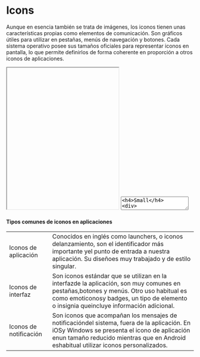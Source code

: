 # Icons

Aunque en esencia también se trata de imágenes, los iconos tienen unas características propias como elementos de comunicación. Son gráficos útiles para utilizar en pestañas, menús de navegación y botones. Cada sistema operativo posee sus tamaños oficiales para representar iconos en pantalla, lo que permite definirlos de forma coherente en proporción a otros iconos de aplicaciones. 

<iframe class="code-preview" height="380px"></iframe>
<textarea class="code-editor" name="code">
<h4>Small</h4>
<div>
	<svg class="icon"><use xlink:href="dist/swanix-icons.svg#home"></use></svg>
	<svg class="icon"><use xlink:href="dist/swanix-icons.svg#arrow-left"></use></svg>
	<svg class="icon"><use xlink:href="dist/swanix-icons.svg#arrow-right"></use></svg>
	<svg class="icon"><use xlink:href="dist/swanix-icons.svg#plus"></use></svg>
	<svg class="icon"><use xlink:href="dist/swanix-icons.svg#minus"></use></svg>
	<svg class="icon"><use xlink:href="dist/swanix-icons.svg#edit"></use></svg>
	<svg class="icon"><use xlink:href="dist/swanix-icons.svg#delete"></use></svg>
	<svg class="icon"><use xlink:href="dist/swanix-icons.svg#search"></use></svg>
	<svg class="icon"><use xlink:href="dist/swanix-icons.svg#menu"></use></svg>
	<svg class="icon"><use xlink:href="dist/swanix-icons.svg#settings"></use></svg>
	<svg class="icon"><use xlink:href="dist/swanix-icons.svg#mail"></use></svg>
</div>
<h4>Medium</h4>
<div>
	<svg class="icon medium"><use xlink:href="dist/swanix-icons.svg#home"></use></svg>
	<svg class="icon medium"><use xlink:href="dist/swanix-icons.svg#arrow-left"></use></svg>
	<svg class="icon medium"><use xlink:href="dist/swanix-icons.svg#arrow-right"></use></svg>
	<svg class="icon medium"><use xlink:href="dist/swanix-icons.svg#plus"></use></svg>
	<svg class="icon medium"><use xlink:href="dist/swanix-icons.svg#minus"></use></svg>
	<svg class="icon medium"><use xlink:href="dist/swanix-icons.svg#edit"></use></svg>
	<svg class="icon medium"><use xlink:href="dist/swanix-icons.svg#delete"></use></svg>
	<svg class="icon medium"><use xlink:href="dist/swanix-icons.svg#search"></use></svg>
	<svg class="icon medium"><use xlink:href="dist/swanix-icons.svg#menu"></use></svg>
	<svg class="icon medium"><use xlink:href="dist/swanix-icons.svg#settings"></use></svg>
	<svg class="icon medium"><use xlink:href="dist/swanix-icons.svg#mail"></use></svg>
</div>
<h4>Large</h4>
<div>
	<svg class="icon large"><use xlink:href="dist/swanix-icons.svg#home"></use></svg>
	<svg class="icon large"><use xlink:href="dist/swanix-icons.svg#arrow-left"></use></svg>
	<svg class="icon large"><use xlink:href="dist/swanix-icons.svg#arrow-right"></use></svg>
	<svg class="icon large"><use xlink:href="dist/swanix-icons.svg#plus"></use></svg>
	<svg class="icon large"><use xlink:href="dist/swanix-icons.svg#minus"></use></svg>
	<svg class="icon large"><use xlink:href="dist/swanix-icons.svg#edit"></use></svg>
	<svg class="icon large"><use xlink:href="dist/swanix-icons.svg#delete"></use></svg>
	<svg class="icon large"><use xlink:href="dist/swanix-icons.svg#search"></use></svg>
	<svg class="icon large"><use xlink:href="dist/swanix-icons.svg#menu"></use></svg>
	<svg class="icon large"><use xlink:href="dist/swanix-icons.svg#settings"></use></svg>
	<svg class="icon large"><use xlink:href="dist/swanix-icons.svg#mail"></use></svg>
</div>
<h4>Social Icons</h4>
<div>
	<svg class="icon medium"><use xlink:href="dist/swanix-icons.svg#social-facebook"></use></svg>
	<svg class="icon medium"><use xlink:href="dist/swanix-icons.svg#social-twitter"></use></svg>
	<svg class="icon medium"><use xlink:href="dist/swanix-icons.svg#social-instagram"></use></svg>
	<svg class="icon medium"><use xlink:href="dist/swanix-icons.svg#social-pinterest"></use></svg>
	<svg class="icon medium"><use xlink:href="dist/swanix-icons.svg#social-youtube"></use></svg>
	<svg class="icon medium"><use xlink:href="dist/swanix-icons.svg#social-whatsapp"></use></svg>
	<svg class="icon medium"><use xlink:href="dist/swanix-icons.svg#social-dribbble"></use></svg>
	<svg class="icon medium"><use xlink:href="dist/swanix-icons.svg#social-vimeo"></use></svg>
</div>
</textarea>

#### Tipos comunes de iconos en aplicaciones
|                        |       |
|------------------------|-------|
| Iconos de aplicación   | Conocidos en inglés como launchers, o iconos delanzamiento, son el identificador más importante yel punto de entrada a nuestra aplicación. Su diseñoes muy trabajado y de estilo singular.|
| Iconos de interfaz     | Son iconos estándar que se utilizan en la interfazde la aplicación, son muy comunes en pestañas,botones y menús. Otro uso habitual es como emoticonosy badges, un tipo de elemento o insignia queincluye información adicional.|
| Iconos de notificación | Son iconos que acompañan los mensajes de notificacióndel sistema, fuera de la aplicación. En iOSy Windows se presenta el icono de aplicación enun tamaño reducido mientras que en Android eshabitual utilizar iconos personalizados. |